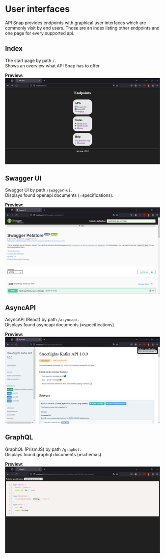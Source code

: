 # User interfaces
API Snap provides endpoints with graphical user interfaces which are commonly visit by end users. Those are an index listing other endpoints and one page for every supported api.

## Index
The start page by path `/`.  
Shows an overview what API Snap has to offer.

**Preview:**  
![Index](./preview_index.png)

## Swagger UI
Swagger UI by path `/swagger-ui`.  
Displays found openapi documents (=specifications).

**Preview:**  
![Swagger UI](./preview_swaggerui.png)

## AsyncAPI
AsyncAPI (React) by path `/asyncapi`.  
Displays found asyncapi documents (=specifications).

**Preview:**  
![Async API](./preview_asyncapi.png)

## GraphQL
GraphQL (PrismJS) by path `/graphql`.  
Displays found graphql documents (=schemas).

**Preview:**  
![GraphQL](./preview_graphql.png)

